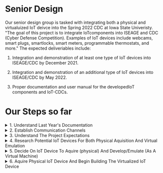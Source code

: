 # Senior Design
Our senior design group is tasked with integrating both a physical and virtualuized IoT deivce into the Spring 2022 CDC at Iowa State Univeristy.  "The goal of this project is to integrate IoTcomponents into ISEAGE and CDC (Cyber Defense Competition). Examples of IoT devices include webcams, smart plugs, smartlocks, smart meters, programmable thermostats, and more." The expected deliveriables include:

1. Integration and demonstration of at least one type of IoT devices into ISEAGE/CDC by December 2021.

2. Integration and demonstration of an additional type of IoT devices into ISEAGE/CDC by May 2022.

3. Proper documentation and user manual for the developedIoT components and IoT-CDCs.


# Our Steps so far
<details><summary>1. Understand Last Year's Documentation</summary>
------------------------------------------------


Our initial task for the first two or three weeks was to familiaraize ourselves with last year's project. We read through their documentaiton, noted what they did in their work processes (good or bad), and tried to follow their steps and throught process. By knowing what the last group did, we can follow or improve their work methodologies. We can work off of their knowledge, their pitfalls, and their strengths to incorperate that information into our designs and procedures.
</details>


<details><summary>2. Establish Communication Channels</summary>
--------------------------------------------

It is imperative that our team has weekly meetings with our client to give necessary updates, recieve feedback, ask questions, claridy misconceptions, etc. Our team esablished weekly meetings with our client in the second week of the semester via Zoom calls, and we established commmunication with the CDC staff by the beginning of the sixth week. These communication channels are crucial to the sucess of the project, so it is important to make contact with both the client and the CDC.  
</details>
 
<details><summary>3. Understand The Project Expectations</summary>
---------------------------------------------


1. Study last group's efforts 
2. Identify a physical IoT device to aquire and integrate into the CDC
3. Identify an IoT device to emulate in a virtual machine that we integrate into the CDC
4. [Package the last groups stuff and "bundle" it?]*
       -- Need to ask for clarification
</details>

<details><summary>4. Research Potential IoT Devices For Both Physical Aquisition And Virtual Emulation</summary>
-----------------------------------------------------------------------------------------------


Our team must aquire a physical IoT device, and emulate an IoT device within a virtual machine. We have decided to have distinct/unique IoT devices between the physical and virtual IoT devices. (i.e., if we have a smart lock for the physical device, we may try to emulate a smart TV for the VM.)  Our team formulated a generic list of IoT devices and how we might go about integrating that into the CDC. Our team then assigned each member to research real IoT vulnerabilities by using the MITRE CVE (Common vulnerabilities and exploits) list.  


https://cve.mitre.org/cve/search_cve_list.html

For example, if we wanted to find vulerable Smart TVs, we would navigate to the link above and search "Smart TV". We would then write down any notable CVEs that we wished to emulate as a VM or identify a potential vulnerable physical IoT device.
</details>


<details><summary>5. Decide On IoT Device To Aquire (physical) And Develop/Emulate (As A Virtual Machine)</summary>
----------------------------------------------------------------------------------------------------



Our team will eventually need to identify a physical and vulnerable IoT device to aquire. Once aquired, we will hack into the IoT device and configure it to integrate into the Spring CDC. This step will likely require a lot of communciation between the CDC staff an the the team.

Our team shall use these metrics as a quantitative approach to identify an optimal IoT device to purchase.
1. Device: The name of the hardware device

2. CVEs: The identified CVE from the CVE website

3. Flashyness: The final product should have some aesthetic/entertaining exploit that can be demonstrated

4. Cost: The estimated cost to aquire the IoT device

5. CVSS Score: The common vulnerability score system ranks the harm of a given exploit from Low, Medium, High, and Critical. We want a High CVSS score

6. Hacking Difficulty: The difficulty/expertise needed to sucessfully exploit the device. (i.e., default passwords (Easy) vs buffer overflow (Hard))

7. CDC Integration: How well the device would integreate into the CDC (i.e., providing green team services, red team vulnerabilities, blue team defensies)

8. Total Score: A higher score a score is, the better the device




| Device | CVEs | Flashyness | Cost | CVSS Score | Hacking Difficulty | CDC Integration | Total Score |
| ------ | ------ | ------ | ------ | ------ | ------ | ------ | ------ |
| Jector Smart TV FM-K75 | [CVE-2019-9871](https://cve.mitre.org/cgi-bin/cvename.cgi?name=CVE-2019-9871) | 5 | 0 (Very Expensive) | 9.8 (Critical) | 4.0 (Easy) | 3.0 (Somewhat Intregratable) | 21.8 |
| Yi Home Camera 27US | [CVE-2018-3934](https://cve.mitre.org/cgi-bin/cvename.cgi?name=CVE-2018-3934) | 2 | 4 (Somewhat Cheap) | 9.0 (Critical) | 2 (Hard) | 2 (Barely Integratable) | 19.7 |
| TP-Link Archer A7 AC1750 | [CVE-2020-10888](https://cve.mitre.org/cgi-bin/cvename.cgi?name=CVE-2020-10888) | 1 | 3 (Moderate) | 9.8 (Critical) | 2 (Hard) | 2 (Barely Integratable) | 18.7 |
| Eques Elf Smart Plug | [CVE-2019-15745](https://cve.mitre.org/cgi-bin/cvename.cgi?name=CVE-2019-15745) | 3 | 5 (Cheap) | 8.8 (High) | 3 (Medium) | 3 (Somewhat Intregratable) | 22.8 |
| XIAOMI XIAOAI speaker Pro LX06 | [CVE-2020-10263](https://cve.mitre.org/cgi-bin/cvename.cgi?name=CVE-2020-10263) | 3 | 5 (Cheap) | 6.8 (Medium) | -- | 2 (Barely Intregratable) | -- |
| Raspberry Pi 3 | Unlimited | Variable | 5 (Cheap) | Variable | Variable | 4 (Intregratable) | -- |
| Philips Wi-Fi Connected LED Bulb | [CVE-2019-18980](https://cve.mitre.org/cgi-bin/cvename.cgi?name=CVE-2019-18980) | 2 | 5 (Cheap) | 7.5 (High) | 4.0 (Easy) | 2 | 20.5 |
| Glue Smart Lock 2.7.8 | [CVE-2019-12944](https://cve.mitre.org/cgi-bin/cvename.cgi?name=CVE-2019-12944) | -- | 3 ($150+) | 7.5 (High) | -- | -- | -- |
| [Device]] | [CVE] | [Flashyness] | [Cost] | [CVSS Score] | [Hacking Difficulty] | [CDC Integration] | [TotalScore] |
| [Device]] | [CVE] | [Flashyness] | [Cost] | [CVSS Score] | [Hacking Difficulty] | [CDC Integration] | [TotalScore] |
| [Device]] | [CVE] | [Flashyness] | [Cost] | [CVSS Score] | [Hacking Difficulty] | [CDC Integration] | [TotalScore] |
</details>

<details><summary>6. Aquire Physical IoT Device And Begin Building The Virtualized IoT Device</summary>
-------------------------------------------------------------------------------------



[TODO]
</detials>
